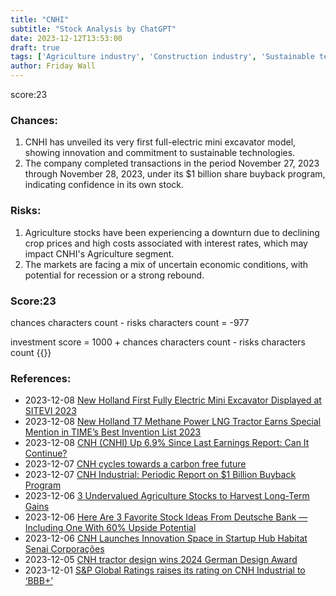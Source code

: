 ```yaml
---
title: "CNHI"
subtitle: "Stock Analysis by ChatGPT"
date: 2023-12-12T13:53:00
draft: true
tags: ['Agriculture industry', 'Construction industry', 'Sustainable technology', 'Stock buyback program', 'Economic uncertainty']
author: Friday Wall
---
```


score:23
### Chances:
1. CNHI has unveiled its very first full-electric mini excavator model, showing innovation and commitment to sustainable technologies.
2. The company completed transactions in the period November 27, 2023 through November 28, 2023, under its $1 billion share buyback program, indicating confidence in its own stock.
### Risks:
1. Agriculture stocks have been experiencing a downturn due to declining crop prices and high costs associated with interest rates, which may impact CNHI's Agriculture segment.
2. The markets are facing a mix of uncertain economic conditions, with potential for recession or a strong rebound.
### Score:23
chances characters count - risks characters count = -977

investment score = 1000 + chances characters count - risks characters count
{{<tradingview symbol="NYSE:CNHI">}}
### References:
- 2023-12-08 [New Holland First Fully Electric Mini Excavator Displayed at SITEVI 2023](https://finance.yahoo.com/news/holland-first-fully-electric-mini-141500371.html)
- 2023-12-08 [New Holland T7 Methane Power LNG Tractor Earns Special Mention in TIME’s Best Invention List 2023](https://finance.yahoo.com/news/holland-t7-methane-power-lng-211500570.html)
- 2023-12-08 [CNH (CNHI) Up 6.9% Since Last Earnings Report: Can It Continue?](https://finance.yahoo.com/news/cnh-cnhi-6-9-since-163104780.html)
- 2023-12-07 [CNH cycles towards a carbon free future](https://finance.yahoo.com/news/cnh-cycles-towards-carbon-free-141500806.html)
- 2023-12-07 [CNH Industrial: Periodic Report on $1 Billion Buyback Program](https://finance.yahoo.com/news/cnh-industrial-periodic-report-1-213000438.html)
- 2023-12-06 [3 Undervalued Agriculture Stocks to Harvest Long-Term Gains](https://finance.yahoo.com/news/3-undervalued-agriculture-stocks-harvest-102900587.html)
- 2023-12-06 [Here Are 3 Favorite Stock Ideas From Deutsche Bank — Including One With 60% Upside Potential](https://finance.yahoo.com/news/3-favorite-stock-ideas-deutsche-102351724.html)
- 2023-12-06 [CNH Launches Innovation Space in Startup Hub Habitat Senai Corporações](https://finance.yahoo.com/news/cnh-launches-innovation-space-startup-211500487.html)
- 2023-12-05 [CNH tractor design wins 2024 German Design Award](https://finance.yahoo.com/news/cnh-tractor-design-wins-2024-150000716.html)
- 2023-12-01 [S&P Global Ratings raises its rating on CNH Industrial to ‘BBB+’](https://finance.yahoo.com/news/p-global-ratings-raises-rating-060000384.html)


                